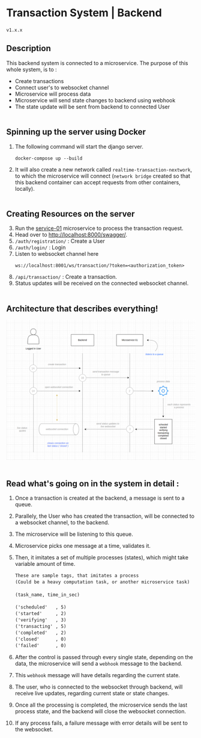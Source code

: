 # Transaction System | Backend
`v1.x.x`

## Description

This backend system is connected to a microservice.
The purpose of this whole system, is to :
- Create transactions
- Connect user's to websocket channel
- Microservice will process data
- Microservice will send state changes to backend using webhook
- The state update will be sent from backend to connected User
<br></br>

## Spinning up the server using Docker
1. The following command will start the django server.
    ```
    docker-compose up --build
    ```
2. It will also create a new network called `realtime-transaction-nextwork`, to which the microservice will connect (`network bridge` created so that this backend container can accept requests from other containers, locally).
<br></br>

## Creating Resources on the server
3. Run the [service-01](https://github.com/hardikambati/transaction-service01) microservice to process the transaction request.
4. Head over to [http://localhost:8000/swagger/](http://localhost:8000/swagger/).
5. `/auth/registration/` : Create a User
6. `/auth/login/` : Login
7. Listen to websocket channel here
    ```
    ws://localhost:8001/ws/transaction/?token=<authorization_token>
    ```
7. `/api/transaction/` : Create a transaction.
8. Status updates will be received on the connected websocket channel.
<br></br>

## Architecture that describes everything!

![Architecture](utils/docs/images/architecture.png)
<br></br>

## Read what's going on in the system in detail :

1. Once a transaction is created at the backend, a message is sent to a queue.
2. Parallely, the User who has created the transaction, will be connected to a websocket channel, to the backend.
3. The microservice will be listening to this queue.
4. Microservice picks one message at a time, validates it.
5. Then, it imitates a set of multiple processes (states), which might take variable amount of time.

    ```txt
    These are sample tags, that imitates a process
    (Could be a heavy computation task, or another microservice task)

    (task_name, time_in_sec)

    ('scheduled'   , 5)
    ('started'     , 2)
    ('verifying'   , 3)
    ('transacting' , 5)
    ('completed'   , 2)
    ('closed'      , 0)
    ('failed'      , 0)
    ```

6. After the control is passed through every single state, depending on the data, the microservice will send a `webhook` message to the backend.
7. This `webhook` message will have details regarding the current state.
8. The user, who is connected to the websocket through backend, will receive live updates, regarding current state or state changes.
9. Once all the processing is completed, the microservice sends the last process state, and the backend will close the websocket connection.
10. If any process fails, a failure message with error details will be sent to the websocket.



